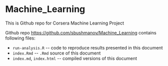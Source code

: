 Machine_Learning
================
This is Github repo for Corsera Machine Learning Project

Github repo https://github.com/sbushmanov/Machine_Learning contains following files:  
  - `run-analysis.R` -- code to reproduce results presented in this document
  - `index.Rmd` -- `.Rmd` source of this document
  - `index.md`, `index.html` -- compiled versions of this document